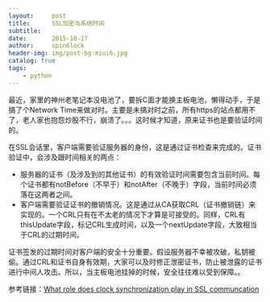 ```yaml
---
layout:     post
title:      SSL加密与系统时间
subtitle:   
date:       2015-10-17
author:     spin6lock
header-img: img/post-bg-miui6.jpg
catalog: true
tags:
    - python
---
```

最近，家里的神州老笔记本没电池了，要拆C面才能换主板电池，懒得动手，于是搞了个Network Time来做对时。主要是未搞对时之前，所有https的站点都用不了，老人家也抱怨炒股不行，崩溃了。。。这时候才知道，原来证书也是要验证时间的。

在SSL会话里，客户端需要验证服务器的身份，这是通过证书检查来完成的。证书验证中，会涉及跟时间相关的两点：

- 服务器的证书（及涉及到的其他证书）的有效验证时间需要包含当前时间。每个证书都有notBefore（不早于）和notAfter（不晚于）字段，当前时间必须落在这两者之间。
- 客户端需要验证证书的撤销情况。这是通过从CA获取CRL（证书撤销链）来实现的。一个CRL只有在不太老的情况下才算是可接受的。同样，CRL有thisUpdate字段，标记CRL生成时间，以及一个nextUpdate字段，大致相当于CRL的过期时间。

证书签发的过期时间对客户端的安全十分重要。假设服务器不幸被攻破，私钥被偷。通过CRL和证书自身有效期，大家可以及时修正泄密证书，防止被泄露的证书进行中间人攻击。所以，当主板电池挂掉的时候，安全往往难以受到保障。。

参考链接：[What role does clock synchronization play in SSL communcation](http://security.stackexchange.com/questions/72866/what-role-does-clock-synchronization-play-in-ssl-communcation)[](http://security.stackexchange.com/questions/72866/what-role-does-clock-synchronization-play-in-ssl-communcation)
